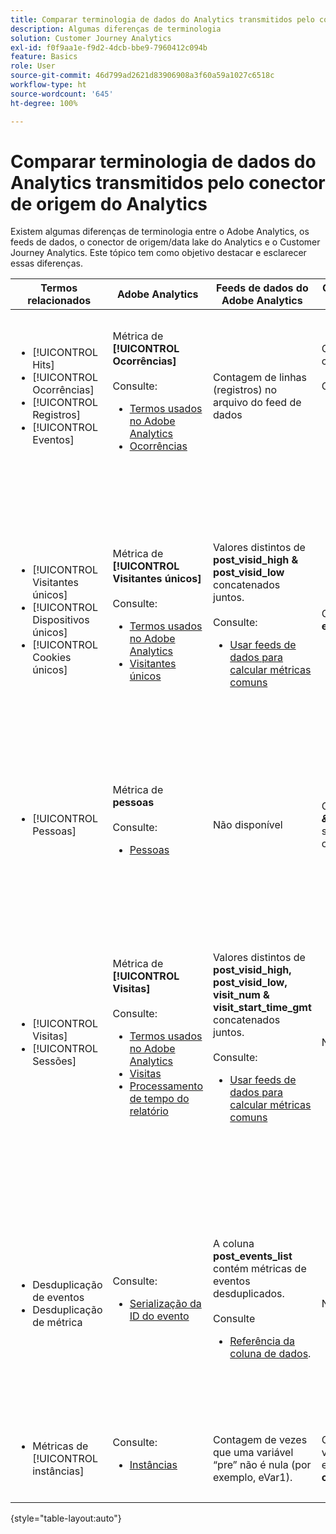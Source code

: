 ```yaml
---
title: Comparar terminologia de dados do Analytics transmitidos pelo conector de origem do Analytics
description: Algumas diferenças de terminologia
solution: Customer Journey Analytics
exl-id: f0f9aa1e-f9d2-4dcb-bbe9-7960412c094b
feature: Basics
role: User
source-git-commit: 46d799ad2621d83906908a3f60a59a1027c6518c
workflow-type: ht
source-wordcount: '645'
ht-degree: 100%

---
```


# Comparar terminologia de dados do Analytics transmitidos pelo conector de origem do Analytics

Existem algumas diferenças de terminologia entre o Adobe Analytics, os feeds de dados, o conector de origem/data lake do Analytics e o Customer Journey Analytics. Este tópico tem como objetivo destacar e esclarecer essas diferenças.

| Termos relacionados | Adobe Analytics | Feeds de dados do Adobe Analytics | Conector de origem/data lake do Analytics | Customer Journey Analytics | Notas |
|---|---|---|---|---|---|
| <ul><li>[!UICONTROL Hits]</li><li>[!UICONTROL Ocorrências]</li><li>[!UICONTROL Registros]</li><li>[!UICONTROL Eventos]</li></ul> | Métrica de **[!UICONTROL Ocorrências]**<br><br>Consulte:<ul><li>[Termos usados no Adobe Analytics](https://experienceleague.adobe.com/docs/analytics/technotes/terms.html?lang=pt-BR)</li><li>[Ocorrências](https://experienceleague.adobe.com/docs/analytics/components/metrics/occurrences.html?lang=pt-BR)</li></ul> | Contagem de linhas (registros) no arquivo do feed de dados | Contagem de linhas (registros) no conjunto de dados<br><br>Consulte:<ul><li>[Comparar os dados do Adobe Analytics com os dados do Customer Journey Analytics](https://experienceleague.adobe.com/docs/analytics-platform/using/troubleshooting/compare.html?lang=pt-BR)</li></ul> | Métrica de **[!UICONTROL Eventos]** | <ul><li>“Hit” e “ocorrência” são sinônimos no Adobe Analytics.</li><li>Consulte _Eventos personalizados_ abaixo.</li><li>Alguns dados são filtrados à medida que passam pelo conector de origem do Analytics para a Adobe Experience Platform. Consulte [Comparar os dados do Adobe Analytics com os dados do Customer Journey Analytics](https://experienceleague.adobe.com/docs/analytics-platform/using/troubleshooting/compare.html?lang=pt-BR) |
| <ul><li>[!UICONTROL Visitantes únicos]</li><li>[!UICONTROL Dispositivos únicos]</li><li>[!UICONTROL Cookies únicos]</li></ul> | Métrica de **[!UICONTROL Visitantes únicos]**<br><br>Consulte:<ul><li>[Termos usados no Adobe Analytics](https://experienceleague.adobe.com/docs/analytics/technotes/terms.html?lang=pt-BR)</li><li>[Visitantes únicos](https://experienceleague.adobe.com/docs/analytics/components/metrics/unique-visitors.html?lang=pt-BR)</li></ul> | Valores distintos de **post\_visid\_high &amp; post\_visid\_low** concatenados juntos.<br><br>Consulte:<ul><li>[Usar feeds de dados para calcular métricas comuns](https://experienceleague.adobe.com/docs/analytics/export/analytics-data-feed/data-feed-contents/datafeeds-calculate.html?lang=pt-BR)</li></ul> | Contagem distinta de **endUserIDs.\_experience.aaid.id** | Métrica de **pessoas**, se **endUserIDs.\_experience.aaid.id** for escolhida como a ID de pessoa. | <ul><li>Uma “pessoa” no Adobe Analytics geralmente é associada a um “identificador de dispositivo”, como um cookie. A AAID é o identificador principal do dispositivo no Adobe Analytics, e não a ECID. Consulte também [AAID, ECID, AACUSTOMID e o conector de origem do Analytics](https://experienceleague.adobe.com/docs/analytics-platform/using/compare-aa-cja/cja-aa-comparison/aaid-ecid-adc.html?lang=pt-BR).</li><li>A métrica “Visitante” não é pronta para uso no Customer Journey Analytics. Mas se você escolher **endUserIDs.\_experience.aaid.id** como a ID de pessoa, a métrica Pessoas do Customer Journey Analytics será quase que equivalente aos Visitantes únicos do Adobe Analytics.</li></ul> |
| <ul><li>[!UICONTROL Pessoas]</li></ul> | Métrica de **pessoas**<br><br> Consulte:<ul><li>[Pessoas](https://experienceleague.adobe.com/docs/analytics/components/metrics/people.html?lang=pt-BR)</li></ul> | Não disponível | Contagem distinta de **_\&lt;path\>_.stitchedId**(disponível somente em conjuntos de dados compilados) | Métrica de **pessoas** | <ul><li>A métrica Pessoas do Customer Journey Analytics é a contagem distinta das IDs de pessoa. Dependendo do que você escolher como a ID de pessoa na conexão do Customer Journey Analytics, a métrica Pessoas poderá ter significados diferentes.</ul></li> |
| <ul><li>[!UICONTROL Visitas]</li><li>[!UICONTROL Sessões]</li></ul> | Métrica de **[!UICONTROL Visitas]**<br><br>Consulte:<ul><li>[Termos usados no Adobe Analytics](https://experienceleague.adobe.com/docs/analytics/technotes/terms.html?lang=pt-BR)</li><li>[Visitas](https://experienceleague.adobe.com/docs/analytics/components/metrics/visits.html?lang=pt-BR)</li><li>[Processamento de tempo do relatório](https://experienceleague.adobe.com/docs/analytics/components/virtual-report-suites/vrs-report-time-processing.html?lang=pt-BR)</ul></li> | Valores distintos de **post\_visid\_high, post\_visid\_low, visit\_num &amp; visit\_start\_time\_gmt** concatenados juntos.<br><br>Consulte:<ul><li>[Usar feeds de dados para calcular métricas comuns](https://experienceleague.adobe.com/docs/analytics/export/analytics-data-feed/data-feed-contents/datafeeds-calculate.html?lang=pt-BR)</li></ul> | Não disponível | Métrica de **Sessões** | <ul><li>Com o processamento de tempo de relatório nos conjuntos de relatórios virtuais do Adobe Analytics e visualizações de dados do Customer Journey Analytics, o conceito de uma visita (sessão) é configurável. Como resultado, as contagens de visitas (sessão) podem diferir entre os ambientes, dependendo da definição aplicada. Consulte também [Comparar o processamento de dados entre os recursos de relatório do Adobe Analytics e do Customer Journey Analytics](https://experienceleague.adobe.com/docs/analytics-platform/using/compare-aa-cja/cja-aa-comparison/data-processing-comparisons.html?lang=pt-BR) e [Conjuntos de relatórios virtuais, visualizações de dados, sandboxes da Adobe Experience Platform e o conector de origem do Analytics](https://experienceleague.adobe.com/docs/analytics-platform/using/compare-aa-cja/cja-aa-comparison/vrs-dataview-sandbox-adc.html?lang=pt-BR). | <ul><li>Eventos personalizados</li><li>Eventos bem-sucedidos</li></ul> | Eventos personalizados 1-1000 | **post\_events\_list**<br><br> Consulte:<ul><li>[Usar feeds de dados para calcular métricas comuns](https://experienceleague.adobe.com/docs/analytics/export/analytics-data-feed/data-feed-contents/datafeeds-calculate.html?lang=pt-BR) | **\_experience.analytics.<ul>event1to100.event1 **até<br>** event901to1000.event1000 **</ul> | **\_experience.analytics.<ul>event1to100.event1 **até<br>** event901to1000.event1000 **</ul> | <ul><li>Um “evento” no Adobe Analytics é um [Evento bem-sucedido](https://experienceleague.adobe.com/docs/analytics/components/metrics/custom-events.html?lang=pt-BR) (evento personalizado) que foi definido em uma solicitação de imagem do Adobe Analytics (chamada do servidor da coleção de dados).</ul> |
| <ul><li>Desduplicação de eventos</li><li>Desduplicação de métrica</ul></li> | Consulte:<ul><li>[Serialização da ID do evento](https://experienceleague.adobe.com/docs/analytics/implementation/vars/page-vars/events/event-serialization.html?lang=pt-BR)</li></ul> | A coluna **post_events_list** contém métricas de eventos desduplicados.<br><br>Consulte <ul><li>[Referência da coluna de dados](https://experienceleague.adobe.com/docs/analytics/export/analytics-data-feed/data-feed-contents/datafeeds-reference.html?lang=pt-BR). </ul></li> | Não disponível | Consulte:<ul><li>[Configurações do componente de Desduplicação de métrica](https://experienceleague.adobe.com/docs/analytics-platform/using/cja-dataviews/component-settings/metric-deduplication.html?lang=pt-BR) | <ul><li>A desduplicação de eventos/métricas no Adobe Analytics é ligeiramente diferente no Customer Journey Analytics. No Adobe Analytics, a desduplicação ocorre no momento do processamento de dados. No Customer Journey Analytics, a desduplicação ocorre no tempo de execução do relatório, fornecendo mais flexibilidade. Métricas desduplicadas podem diferir levemente no Adobe Analytics em relação ao Customer Journey Analytics.</li></ul> |
| <ul><li>Métricas de [!UICONTROL instâncias]</li></ul> | Consulte:<ul><li>[Instâncias](https://experienceleague.adobe.com/docs/analytics/components/metrics/instances.html?lang=pt-BR) | Contagem de vezes que uma variável “pre” não é nula (por exemplo, eVar1). | Contagem de vezes que uma variável “mid” não é nula (por exemplo, **\_experience.analytics.<br>customDimensions.eVars.eVar1**). | Você pode criar métricas de **Instâncias** ao [criar métricas a partir de campos de eVar.](https://experienceleague.adobe.com/docs/analytics-platform/using/cja-dataviews/data-views-usecases.html?lang=pt-BR) | <ul><li>As [!UICONTROL Instâncias] são normalmente associadas a colunas de prop e eVar como um meio de determinar quantas vezes a variável foi definida. |

{style="table-layout:auto"}
